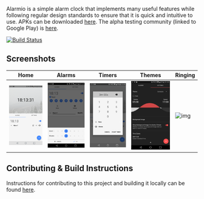 Alarmio is a simple alarm clock that implements many useful features while following regular design standards to ensure that it is quick and intuitive to use. APKs can be downloaded [here](./../../releases). The alpha testing community (linked to Google Play) is [here](https://plus.google.com/communities/116326840674933604304).

[![Build Status](https://travis-ci.com/fennifith/Alarmio.svg?branch=master)](https://travis-ci.com/fennifith/Alarmio)

## Screenshots

|Home|Alarms|Timers|Themes|Ringing|
|-----|-----|-----|-----|-----|
|![img](./.github/images/home.png?raw=true)|![img](./.github/images/alarms.png?raw=true)|![img](./.github/images/timers.png?raw=true)|![img](./.github/images/themes.png?raw=true)|![img](./.github/images/alert.gif?raw=true)|

## Contributing & Build Instructions

Instructions for contributing to this project and building it locally can be found [here](./.github/CONTRIBUTING.md).
